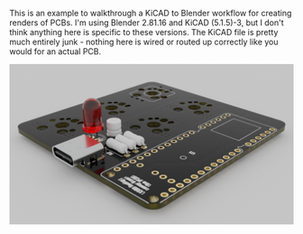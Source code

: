 This is an example to walkthrough a KiCAD to Blender workflow for creating renders of PCBs. I'm using Blender 2.81.16 and KiCAD (5.1.5)-3, but I don't think anything here is specific to these versions. The KiCAD file is pretty much entirely junk - nothing here is wired or routed up correctly like you would for an actual PCB.

![Final Image](final-image.png)
